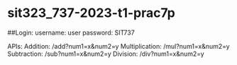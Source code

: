 # sit323_737-2023-t1-prac7p

##Login:
username: user
password: SIT737


APIs:
Addition: /add?num1=x&num2=y
Multiplication: /mul?num1=x&num2=y
Subtraction: /sub?num1=x&num2=y
Division: /div?num1=x&num2=y
